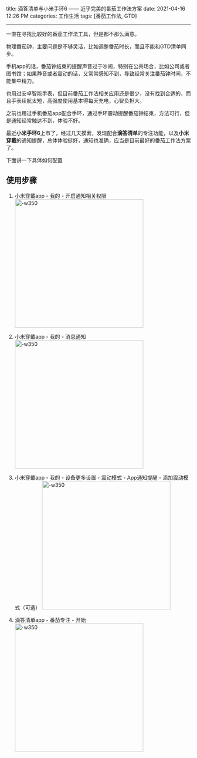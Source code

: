 title: 滴答清单与小米手环6 —— 近乎完美的番茄工作法方案
date: 2021-04-16 12:26 PM
categories: 工作生活
tags: [番茄工作法, GTD]

---

<style type="text/css" rel="stylesheet">
img[alt="-w350"] { 
	width: 350px
}
</style>

一直在寻找比较好的番茄工作法工具，但是都不那么满意。

物理番茄钟，主要问题是不够灵活，比如调整番茄时长，而且不能和GTD清单同步。

手机app的话，番茄钟结束的提醒声音过于吵闹，特别在公共场合，比如公司或者图书馆；如果静音或者震动的话，又常常感知不到，导致经常关注番茄钟时间，不能集中精力。

也用过安卓智能手表，但目前番茄工作法相关应用还是很少，没有找到合适的，而且手表续航太短，高强度使用基本得每天充电，心智负担大。

之前也用过手机番茄app配合手环，通过手环震动提醒番茄钟结束，方法可行，但是通知经常触达不到，体验不好。

最近**小米手环6**上市了，经过几天摸索，发现配合**滴答清单**的专注功能，以及**小米穿戴**的通知提醒，总体体验挺好，通知也准确，应当是目前最好的番茄工作法方案了。
<!--more-->

下面讲一下具体如何配置


## 使用步骤

1. 小米穿戴app - 我的 - 开启通知相关权限
![-w350](http://image.runjf.com/mweb/2021-04-17-v2-083dc66a6eac131538658e0718197f8a_1440w.jpg)

2. 小米穿戴app - 我的 - 消息通知
![-w350](http://image.runjf.com/mweb/2021-04-17-v2-1456fe9137371ebec9f71507c539893d_1440w.jpg)

3. 小米穿戴app - 我的 - 设备更多设置 - 震动模式 - App通知提醒 - 添加震动模式（可选）
![-w350](http://image.runjf.com/mweb/2021-04-17-v2-ff6418a487908a51642bec98c7a17179_1440w.jpg)

4. 滴答清单app - 番茄专注 - 开始
![-w350](http://image.runjf.com/mweb/2021-04-17-v2-32488091b7f87efd080108626d1f9d1f_1440w.jpg)
